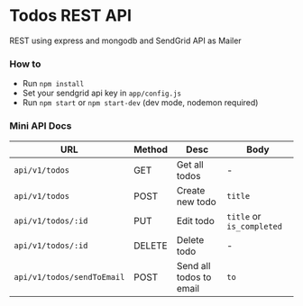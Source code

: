 # Todos REST API
REST using express and mongodb and SendGrid API as Mailer

### How to
- Run `npm install`
- Set your sendgrid api key in `app/config.js`
- Run `npm start` or `npm start-dev` (dev mode, nodemon required)

### Mini API Docs
URL | Method | Desc | Body
---------|-----------|-------|----
`api/v1/todos` | GET | Get all todos | -
`api/v1/todos` | POST | Create new todo | `title`
`api/v1/todos/:id` | PUT | Edit todo | `title` or `is_completed`
`api/v1/todos/:id` | DELETE | Delete todo | -
`api/v1/todos/sendToEmail` | POST | Send all todos to email | `to`
